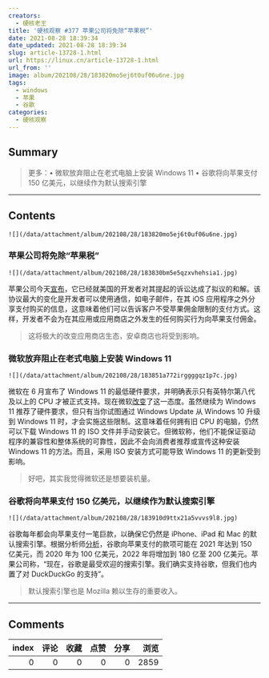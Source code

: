 ```yaml
---
creators:
  - 硬核老王
title: '硬核观察 #377 苹果公司将免除“苹果税”'
date: 2021-08-28 18:39:34
date_updated: 2021-08-28 18:39:34
slug: article-13728-1.html
url: https://linux.cn/article-13728-1.html
url_from: ''
image: album/202108/28/183820mo5ej6t0uf06u6ne.jpg
tags:
  - windows
  - 苹果
  - 谷歌
categories:
  - 硬核观察
---
```


## Summary

> 更多：• 微软放弃阻止在老式电脑上安装 Windows 11 • 谷歌将向苹果支付 150 亿美元，以继续作为默认搜索引擎

***

<!-- more -->

## Contents

`![](/data/attachment/album/202108/28/183820mo5ej6t0uf06u6ne.jpg)`

### 苹果公司将免除“苹果税”

`![](/data/attachment/album/202108/28/183830bm5e5qzxvhehsia1.jpg)`

苹果公司今天[宣布](https://techcrunch.com/2021/08/26/apple-will-now-let-app-store-developers-talk-to-their-customers-about-buying-direct/)，它已经就美国的开发者对其提起的诉讼达成了拟议的和解。该协议最大的变化是开发者可以使用通信，如电子邮件，在其 iOS 应用程序之外分享支付购买的信息，这意味着他们可以告诉客户不受苹果佣金限制的支付方式。这样，开发者不会为在其应用或应用商店之外发生的任何购买行为向苹果支付佣金。

> 
> 这将极大的改变应用商店生态，安卓商店也将受到影响。
> 
> 
> 

### 微软放弃阻止在老式电脑上安装 Windows 11

`![](/data/attachment/album/202108/28/183851a772irggggqz1p7c.jpg)`

微软在 6 月宣布了 Windows 11 的最低硬件要求，并明确表示只有英特尔第八代及以上的 CPU 才被正式支持。现在微软[改变](https://www.theverge.com/22644194/microsoft-windows-11-minimum-system-requirements-processors-changes)了这一态度。虽然继续为 Windows 11 推荐了硬件要求，但只有当你试图通过 Windows Update 从 Windows 10 升级到 Windows 11 时，才会实施这些限制。这意味着任何拥有旧 CPU 的电脑，仍然可以下载 Windows 11 的 ISO 文件并手动安装它。但微软称，他们不能保证驱动程序的兼容性和整体系统的可靠性，因此不会向消费者推荐或宣传这种安装 Windows 11 的方法。而且，采用 ISO 安装方式可能导致 Windows 11 的更新受到影响。

> 
> 好吧，其实我觉得微软还是想要装机量。
> 
> 
> 

### 谷歌将向苹果支付 150 亿美元，以继续作为默认搜索引擎

`![](/data/attachment/album/202108/28/183910d9ttx21a5vvvs9l8.jpg)`

谷歌每年都会向苹果支付一笔巨款，以确保它仍然是 iPhone、iPad 和 Mac 的默认搜索引擎。根据分析师[分析](https://9to5mac.com/2021/08/25/analysts-google-to-pay-apple-15-billion-to-remain-default-safari-search-engine-in-2021/)，谷歌向苹果支付的款项可能在 2021 年达到 150 亿美元，而 2020 年为 100 亿美元，2022 年将增加到 180 亿至 200 亿美元。苹果公司称，“现在，谷歌是最受欢迎的搜索引擎。我们确实支持谷歌，但我们也内置了对 DuckDuckGo 的支持”。

> 
> 默认搜索引擎也是 Mozilla 赖以生存的重要收入。
> 
> 
>

***

## Comments


|   index |   评论 |   收藏 |   点赞 |   分享 |   浏览 |
|--------:|-------:|-------:|-------:|-------:|-------:|
|       0 |      0 |      0 |      0 |      0 |   2859 |
